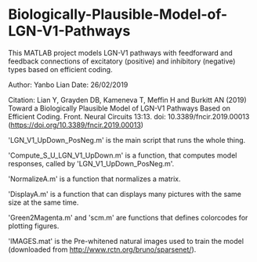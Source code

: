 # Biologically-Plausible-Model-of-LGN-V1-Pathways
This MATLAB project models LGN-V1 pathways with feedforward and feedback connections of excitatory (positive) and inhibitory (negative) types based on efficient coding.

Author: Yanbo Lian
Date: 26/02/2019

Citation: Lian Y, Grayden DB, Kameneva T, Meffin H and Burkitt AN (2019) Toward a Biologically Plausible Model of LGN-V1 Pathways Based on Efficient Coding. Front. Neural Circuits 13:13. doi: 10.3389/fncir.2019.00013 (https://doi.org/10.3389/fncir.2019.00013)

'LGN_V1_UpDown_PosNeg.m' is the main script that runs the whole thing.

'Compute_S_U_LGN_V1_UpDown.m' is a function, that computes model responses, called by 'LGN_V1_UpDown_PosNeg.m'.

'NormalizeA.m' is a function that normalizes a matrix.

'DisplayA.m' is a function that can displays many pictures with the same size at the same time.

'Green2Magenta.m' and 'scm.m' are functions that defines colorcodes for plotting figures.

'IMAGES.mat' is the Pre-whitened natural images used to train the model (downloaded from http://www.rctn.org/bruno/sparsenet/).
